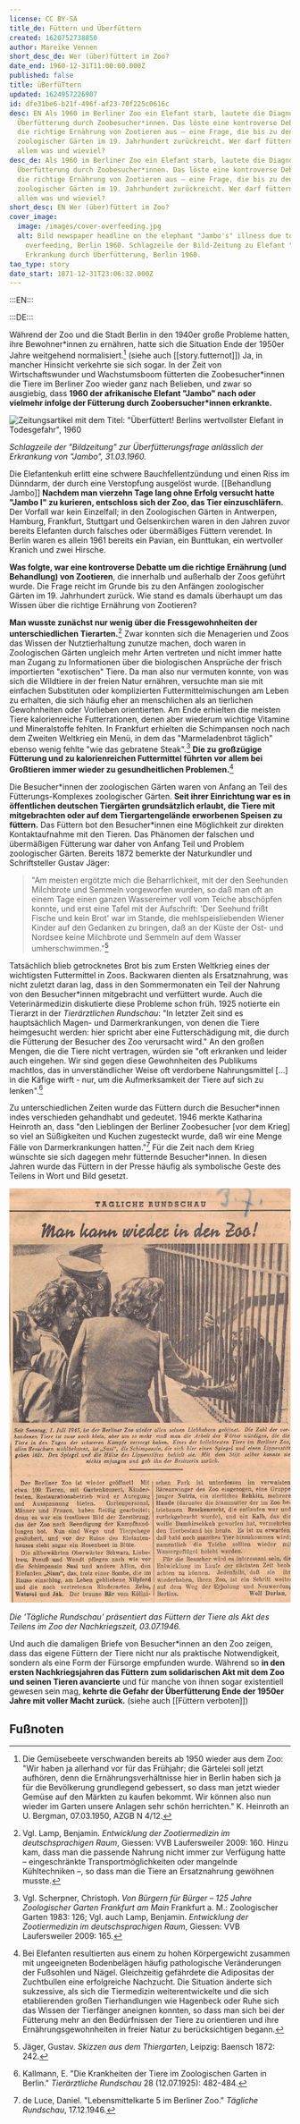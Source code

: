```yaml
---
license: CC BY-SA
title_de: Füttern und Überfüttern
created: 1620752738850
author: Mareike Vennen
short_desc_de: Wer (über)füttert im Zoo?
date_end: 1960-12-31T11:00:00.000Z
published: false
title: üBerfüTtern
updated: 1624957226907
id: dfe31be6-b21f-496f-af23-70f225c0616c
desc: EN Als 1960 im Berliner Zoo ein Elefant starb, lautete die Diagnose
  Überfütterung durch Zoobesucher*innen. Das löste eine kontroverse Debatte um
  die richtige Ernährung von Zootieren aus – eine Frage, die bis zu den Anfängen
  zoologischer Gärten im 19. Jahrhundert zurückreicht. Wer darf füttern und vor
  allem was und wieviel?
desc_de: Als 1960 im Berliner Zoo ein Elefant starb, lautete die Diagnose
  Überfütterung durch Zoobesucher*innen. Das löste eine kontroverse Debatte um
  die richtige Ernährung von Zootieren aus – eine Frage, die bis zu den Anfängen
  zoologischer Gärten im 19. Jahrhundert zurückreicht. Wer darf füttern und vor
  allem was und wieviel?
short_desc: EN Wer (über)füttert im Zoo?
cover_image:
  image: /images/cover-overfeeding.jpg
  alt: Bild newspaper headline on the elephant "Jambo's" illness due to
    overfeeding, Berlin 1960. Schlagzeile der Bild-Zeitung zu Elefant "Jambos"
    Erkrankung durch Überfütterung, Berlin 1960.
tao_type: story
date_start: 1871-12-31T23:06:32.000Z
---
```



:::EN:::



:::DE:::


Während der Zoo und die Stadt Berlin in den 1940er große Probleme hatten, ihre Bewohner\*innen zu ernähren, hatte sich die Situation Ende der 1950er Jahre weitgehend normalisiert.[^Überfüttern1] (siehe auch [[story.futternot]]) Ja, in mancher Hinsicht verkehrte sie sich sogar. In der Zeit von Wirtschaftswunder und Wachstumsboom fütterten die Zoobesucher\*innen die Tiere im Berliner Zoo wieder ganz nach Belieben, und zwar so ausgiebig, dass **1960 der afrikanische Elefant "Jambo" nach oder vielmehr infolge der Fütterung durch Zoobersucher\*innen erkrankte.** 

![Zeitungsartikel mit dem Titel: "Überfüttert! Berlins wertvollster Elefant in Todesgefahr", 1960](images\mv\JamboUeberfuettertBildZeitungAusschnittJPG.jpg)

_Schlagzeile der "Bildzeitung" zur Überfütterungsfrage anlässlich der Erkrankung von "Jambo", 31.03.1960._ 

Die Elefantenkuh erlitt eine schwere Bauchfellentzündung und einen Riss im Dünndarm, der durch eine Verstopfung ausgelöst wurde. [[Behandlung Jambo]] **Nachdem man vierzehn Tage lang ohne Erfolg versucht hatte "Jambo I" zu kurieren, entschloss sich der Zoo, das Tier einzuschläfern.** Der Vorfall war kein Einzelfall; in den Zoologischen Gärten in Antwerpen, Hamburg, Frankfurt, Stuttgart und Gelsenkirchen waren in den Jahren zuvor bereits Elefanten durch falsches oder übermäßiges Füttern verendet. In Berlin waren es allein 1961 bereits ein Pavian, ein Bunttukan, ein wertvoller Kranich und zwei Hirsche. 

**Was folgte, war eine kontroverse Debatte um die richtige Ernährung (und Behandlung) von Zootieren**, die innerhalb und außerhalb der Zoos geführt wurde. Die Frage reicht im Grunde bis zu den Anfängen zoologischer Gärten im 19. Jahrhundert zurück. Wie stand es damals überhaupt um das Wissen über die richtige Ernährung von Zootieren? 

**Man wusste zunächst nur wenig über die Fressgewohnheiten der unterschiedlichen Tierarten.**[^Überfüttern2] Zwar konnten sich die Menagerien und Zoos das Wissen der Nutztierhaltung zunutze machen, doch waren in Zoologischen Gärten ungleich mehr Arten vertreten und nicht immer hatte man Zugang zu Informationen über die biologischen Ansprüche der frisch importierten "exotischen" Tiere. Da man also nur vermuten konnte, von was sich die Wildtiere in der freien Natur ernähren, versuchte man sie mit einfachen Substituten oder komplizierten Futtermittelmischungen am Leben zu erhalten, die sich häufig eher an menschlichen als an tierlichen Gewohnheiten oder Vorlieben orientierten. Am Ende erhielten die meisten Tiere kalorienreiche Futterrationen, denen aber wiederum wichtige Vitamine und Mineralstoffe fehlten. In Frankfurt erhielten die Schimpansen noch nach dem Zweiten Weltkrieg ein Menü, in dem das "Marmeladenbrot täglich" ebenso wenig fehlte "wie das gebratene Steak".[^Überfüttern3] **Die zu großzügige Fütterung und zu kalorienreichen Futtermittel führten vor allem bei Großtieren immer wieder zu gesundheitlichen Problemen.**[^Überfüttern4] 

Die Besucher\*innen der zoologischen Gärten waren von Anfang an Teil des Fütterungs-Komplexes zoologischer Gärten. **Seit ihrer Einrichtung war es in öffentlichen deutschen Tiergärten grundsätzlich erlaubt, die Tiere mit mitgebrachten oder auf dem Tiergartengelände erworbenen Speisen zu füttern.** Das Füttern bot den Besucher\*innen eine Möglichkeit zur direkten Kontaktaufnahme mit den Tieren. Das Phänomen der falschen und übermäßigen Fütterung war daher von Anfang Teil und Problem zoologischer Gärten. Bereits 1872 bemerkte der Naturkundler und Schriftsteller Gustav Jäger:
>"Am meisten ergötzte mich die Beharrlichkeit, mit der den Seehunden Milchbrote und Semmeln vorgeworfen wurden, so daß man oft an einem Tage einen ganzen Wassereimer voll vom Teiche abschöpfen konnte, und erst eine Tafel mit der Aufschrift: 'Der Seehund frißt Fische und kein Brot' war im Stande, die mehlspeisliebenden Wiener Kinder auf den Gedanken zu bringen, daß an der Küste der Ost- und Nordsee keine Milchbrote und Semmeln auf dem Wasser umherschwimmen."[^Überfüttern5] 

Tatsächlich blieb getrocknetes Brot bis zum Ersten Weltkrieg eines der wichtigsten Futtermittel in Zoos. Backwaren dienten als Ersatznahrung, was nicht zuletzt daran lag, dass in den Sommermonaten ein Teil der Nahrung von den Besucher\*innen mitgebracht und verfüttert wurde. Auch die Veterinärmedizin diskutierte diese Probleme schon früh. 1925 notierte ein Tierarzt in der _Tierärztlichen Rundschau_: "In letzter Zeit sind es hauptsächlich Magen- und Darmerkrankungen, von denen die Tiere heimgesucht werden: hier spricht aber eine Futterschädigung mit, die durch die Fütterung der Besucher des Zoo verursacht wird." An den großen Mengen, die die Tiere nicht vertragen, würden sie "oft erkranken und leider auch eingehen. Wir sind gegen diese Gewohnheiten des Publikums machtlos, das in unverständlicher Weise oft verdorbene Nahrungsmittel [...] in die Käfige wirft - nur, um die Aufmerksamkeit der Tiere auf sich zu lenken".[^Überfüttern6]

Zu unterschiedlichen Zeiten wurde das Füttern durch die Besucher\*innen indes verschieden gehandhabt und gedeutet. 1946 merkte Katharina Heinroth an, dass "den Lieblingen der Berliner Zoobesucher [vor dem Krieg] so viel an Süßigkeiten und Kuchen zugesteckt wurde, daß wir eine Menge Fälle von Darmerkrankungen hatten."[^Überfüttern7] Für die Zeit nach dem Krieg wünschte sie sich dagegen mehr fütternde Besucher\*innen. In diesen Jahren wurde das Füttern in der Presse häufig als symbolische Geste des Teilens in Wort und Bild gesetzt. 

![Zeitungsartikel mit Bild, auf dem eine Frau einem Affen durch die Gitterstäbe Futter reicht](images\mv\TaeglRundschau1945AusschnittJPG.jpg)

_Die 'Tägliche Rundschau' präsentiert das Füttern der Tiere als Akt des Teilens im Zoo der Nachkriegszeit, 03.07.1946._

Und auch die damaligen Briefe von Besucher\*innen an den Zoo zeigen, dass das eigene Füttern der Tiere nicht nur als praktische Notwendigkeit, sondern als eine Form der Fürsorge empfunden wurde. Während so **in den ersten Nachkriegsjahren das Füttern zum solidarischen Akt mit dem Zoo und seinen Tieren avancierte** und für manche von ihnen sogar existentiell gewesen sein mag, **kehrte die Gefahr der Überfütterung Ende der 1950er Jahre mit voller Macht zurück.** (siehe auch [[Füttern verboten]])


## Fußnoten

[^Überfüttern1]: Die Gemüsebeete verschwanden bereits ab 1950 wieder aus dem Zoo: "Wir haben ja allerhand vor für das Frühjahr; die Gärtelei soll jetzt aufhören, denn die Ernährungsverhältnisse hier in Berlin haben sich ja für die Bevölkerung grundlegend gebessert, so dass man jetzt wieder Gemüse auf den Märkten zu kaufen bekommt. Wir können also nun wieder im Garten unsere Anlagen sehr schön herrichten." K. Heinroth an U. Bergman, 07.03.1950, AZGB N 4/12. 

[^Überfüttern2]: Vgl. Lamp, Benjamin. _Entwicklung der Zootiermedizin im deutschsprachigen Raum_, Giessen: VVB Laufersweiler 2009: 160. Hinzu kam, dass man die passende Nahrung nicht immer zur Verfügung hatte – eingeschränkte Transportmöglichkeiten oder mangelnde Kühltechniken –, so dass man die Tiere an Ersatznahrung gewöhnen musste. 

[^Überfüttern3]: Vgl. Scherpner, Christoph. _Von Bürgern für Bürger – 125 Jahre Zoologischer Garten Frankfurt am Main_ Frankfurt a. M.: Zoologischer Garten 1983: 126; Vgl. auch Lamp, Benjamin. _Entwicklung der Zootiermedizin im deutschsprachigen Raum_, Giessen: VVB Laufersweiler 2009: 165.

[^Überfüttern4]: Bei Elefanten resultierten aus einem zu hohen Körpergewicht zusammen mit ungeeigneten Bodenbelägen häufig pathologische Veränderungen der Fußsohlen und Nägel. Gleichzeitig gefährdete die Adipositas der Zuchtbullen eine erfolgreiche Nachzucht. Die Situation änderte sich sukzessive, als sich die Tiermedizin weiterentwickelte und die sich etablierenden großen Tierhandlungen wie Hagenbeck oder Ruhe sich das Wissen der Tierfänger aneignen konnten, so dass man sich bei der Fütterung mehr an den Bedürfnissen der Tiere zu orientieren und ihre Ernährungsgewohnheiten in freier Natur zu berücksichtigen begann.

[^Überfüttern5]: Jäger, Gustav. _Skizzen aus dem Thiergarten_, Leipzig: Baensch 1872: 242. 

[^Überfüttern6]: Kallmann, E. "Die Krankheiten der Tiere im Zoologischen Garten in Berlin." _Tierärztliche Rundschau_ 28 (12.07.1925): 482-484.

[^Überfüttern7]: de Luce, Daniel. "Lebensmittelkarte 5 im Berliner Zoo." _Tägliche Rundschau_, 17.12.1946.